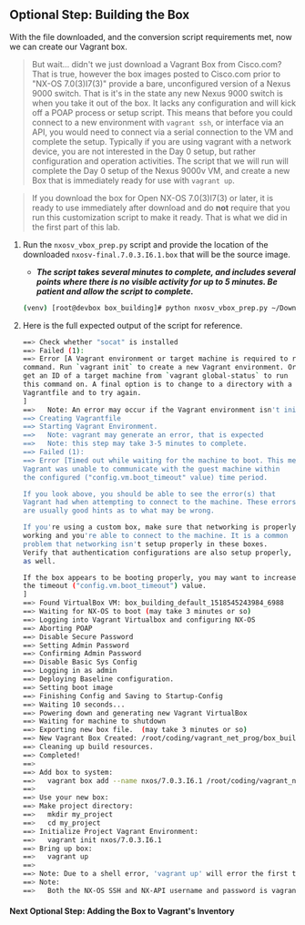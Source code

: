 ## Optional Step: Building the Box

With the file downloaded, and the conversion script requirements met, now we can create our Vagrant box.  

> But wait... didn't we just download a Vagrant Box from Cisco.com?  That is true, however the box images posted to Cisco.com prior to "NX-OS 7.0(3)I7(3)" provide a bare, unconfigured version of a Nexus 9000 switch.  That is it's in the state any new Nexus 9000 switch is when you take it out of the box.  It lacks any configuration and will kick off a POAP process or setup script.  This means that before you could connect to a new environment with `vagrant ssh`, or interface via an API, you would need to connect via a serial connection to the VM and complete the setup.  Typically if you are using vagrant with a network device, you are not interested in the Day 0 setup, but rather configuration and operation activities.  The script that we will run will complete the Day 0 setup of the Nexus 9000v VM, and create a new Box that is immediately ready for use with `vagrant up`.  

> If you download the box for Open NX-OS 7.0(3)I7(3) or later, it is ready to use immediately after download and do **not** require that you run this customization script to make it ready.  That is what we did in the first part of this lab.


1. Run the `nxosv_vbox_prep.py` script and provide the location of the downloaded `nxosv-final.7.0.3.I6.1.box` that will be the source image.  

    * ***The script takes several minutes to complete, and includes several points where there is no visible activity for up to 5 minutes.  Be patient and allow the script to complete.***  

    ```bash
    (venv) [root@devbox box_building]# python nxosv_vbox_prep.py ~/Downloads/nxosv-final.7.0.3.I6.1.box
    ```

1. Here is the full expected output of the script for reference.  

    ```bash
    ==> Check whether "socat" is installed
    ==> Failed (1):
    ==> Error [A Vagrant environment or target machine is required to run this
    command. Run `vagrant init` to create a new Vagrant environment. Or,
    get an ID of a target machine from `vagrant global-status` to run
    this command on. A final option is to change to a directory with a
    Vagrantfile and to try again.
    ]
    ==>   Note: An error may occur if the Vagrant environment isn't initialized, not problem
    ==> Creating Vagrantfile
    ==> Starting Vagrant Environment.
    ==>   Note: vagrant may generate an error, that is expected
    ==>   Note: this step may take 3-5 minutes to complete.
    ==> Failed (1):
    ==> Error [Timed out while waiting for the machine to boot. This means that
    Vagrant was unable to communicate with the guest machine within
    the configured ("config.vm.boot_timeout" value) time period.

    If you look above, you should be able to see the error(s) that
    Vagrant had when attempting to connect to the machine. These errors
    are usually good hints as to what may be wrong.

    If you're using a custom box, make sure that networking is properly
    working and you're able to connect to the machine. It is a common
    problem that networking isn't setup properly in these boxes.
    Verify that authentication configurations are also setup properly,
    as well.

    If the box appears to be booting properly, you may want to increase
    the timeout ("config.vm.boot_timeout") value.
    ]
    ==> Found VirtualBox VM: box_building_default_1518545243984_6988
    ==> Waiting for NX-OS to boot (may take 3 minutes or so)
    ==> Logging into Vagrant Virtualbox and configuring NX-OS
    ==> Aborting POAP
    ==> Disable Secure Password
    ==> Setting Admin Password
    ==> Confirming Admin Password
    ==> Disable Basic Sys Config
    ==> Logging in as admin
    ==> Deploying Baseline configuration.
    ==> Setting boot image
    ==> Finishing Config and Saving to Startup-Config
    ==> Waiting 10 seconds...
    ==> Powering down and generating new Vagrant VirtualBox
    ==> Waiting for machine to shutdown
    ==> Exporting new box file.  (may take 3 minutes or so)
    ==> New Vagrant Box Created: /root/coding/vagrant_net_prog/box_building/created_boxes/nxos_7.0.3.I6.1/nxos_7.0.3.I6.1.box
    ==> Cleaning up build resources.
    ==> Completed!
    ==>
    ==> Add box to system:
    ==>   vagrant box add --name nxos/7.0.3.I6.1 /root/coding/vagrant_net_prog/box_building/created_boxes/nxos_7.0.3.I6.1/nxos_7.0.3.I6.1.box --force
    ==>
    ==> Use your new box:
    ==> Make project directory:
    ==>   mkdir my_project
    ==>   cd my_project
    ==> Initialize Project Vagrant Environment:
    ==>   vagrant init nxos/7.0.3.I6.1
    ==> Bring up box:
    ==>   vagrant up
    ==>
    ==> Note: Due to a shell error, 'vagrant up' will error the first time launching a box.  Run 'vagrant up' to complete
    ==> Note:
    ==>   Both the NX-OS SSH and NX-API username and password is vagrant/vagrant
    ```

#### Next Optional Step: Adding the Box to Vagrant's Inventory
